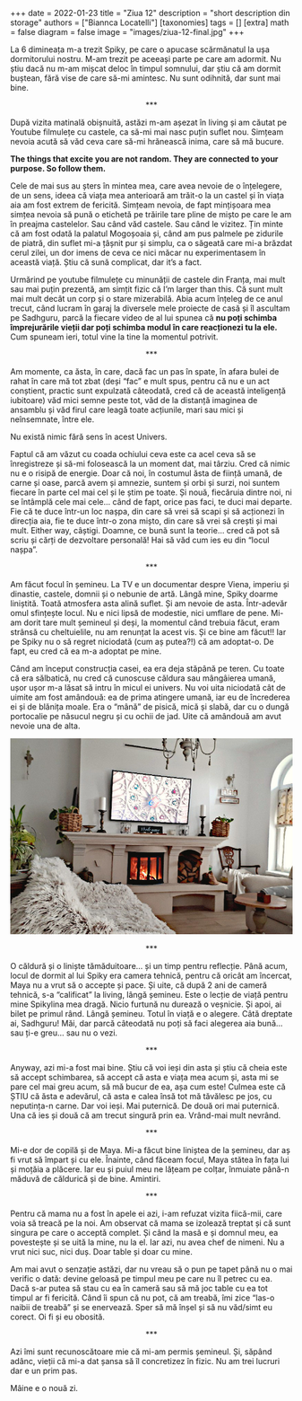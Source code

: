 +++
date = 2022-01-23
title = "Ziua 12"
description = "short description din storage"
authors = ["Biannca Locatelli"]
[taxonomies]
tags = []
[extra]
math = false
diagram = false
image = "images/ziua-12-final.jpg"
+++


La 6 dimineața m-a trezit Spiky, pe care o apucase scărmănatul la ușa dormitorului nostru. M-am trezit pe aceeași parte pe care am adormit. Nu știu dacă nu m-am mișcat deloc în timpul somnului, dar știu că am dormit buștean, fără vise de care să-mi amintesc. Nu sunt odihnită, dar sunt mai bine.

<p style="text-align: center;">***</p>

După vizita matinală obișnuită, astăzi m-am așezat în living și am căutat pe Youtube filmulețe cu castele, ca să-mi mai nasc puțin suflet nou. Simțeam nevoia acută să văd ceva care să-mi hrănească inima, care să mă bucure.

**The things that excite you are not random. They are connected to your purpose. So follow them.**

Cele de mai sus au șters în mintea mea, care avea nevoie de o înțelegere, de un sens, ideea că viața mea anterioară am trăit-o la un castel și în viața aia am fost extrem de fericită. Simțeam nevoia, de fapt mințișoara mea simțea nevoia să pună o etichetă pe trăirile tare pline de mișto pe care le am în preajma castelelor. Sau când văd castele. Sau când le vizitez. Țin minte că am fost odată la palatul Mogoșoaia și, când am pus palmele pe zidurile de piatră, din suflet mi-a țâșnit pur și simplu, ca o săgeată care mi-a brăzdat cerul zilei, un dor imens de ceva ce nici măcar nu experimentasem în această viață. Știu că sună complicat, dar it’s a fact.

Urmărind pe youtube filmulețe cu minunății de castele din Franța, mai mult sau mai puțin prezentă, am simțit fizic că I’m larger than this. Că sunt mult mai mult decât un corp și o stare mizerabilă. Abia acum înțeleg de ce anul trecut, când lucram în garaj la diversele mele proiecte de casă și îl ascultam pe Sadhguru, parcă la fiecare video de al lui spunea că **nu poți schimba împrejurările vieții dar poți schimba modul în care reacționezi tu la ele.** Cum spuneam ieri, totul vine la tine la momentul potrivit.

<p style="text-align: center;">***</p>

Am momente, ca ăsta, în care, dacă fac un pas în spate, în afara bulei de rahat în care mă tot zbat (deși “fac” e mult spus, pentru că nu e un act conștient, practic sunt expulzată câteodată, cred că de această inteligență iubitoare) văd mici semne peste tot, văd de la distanță imaginea de ansamblu și văd firul care leagă toate acțiunile, mari sau mici și neînsemnate, între ele.

Nu există nimic fără sens în acest Univers.

Faptul că am văzut cu coada ochiului ceva este ca acel ceva să se înregistreze și să-mi folosească la un moment dat, mai târziu. Cred că nimic nu e o risipă de energie. Doar că noi, în costumul ăsta de ființă umană, de carne și oase, parcă avem și amnezie, suntem și orbi și surzi, noi suntem fiecare în parte cel mai cel și le știm pe toate. Și nouă, fiecăruia dintre noi, ni se întâmplă cele mai cele... când de fapt, orice pas faci, te duci mai departe. Fie că te duce într-un loc nașpa, din care să vrei să scapi și să acționezi în direcția aia, fie te duce într-o zona mișto, din care să vrei să crești și mai mult. Either way, câștigi. Doamne, ce bună sunt la teorie… cred că pot să scriu și cărți de dezvoltare personală! Hai să văd cum ies eu din “locul nașpa”.

<p style="text-align: center;">***</p>

Am făcut focul în șemineu. La TV e un documentar despre Viena, imperiu și dinastie, castele, domnii și o nebunie de artă. Lângă mine, Spiky doarme liniștită. Toată atmosfera asta alină suflet. Și am nevoie de asta. Într-adevăr omul sfințește locul. Nu e nici lipsă de modestie, nici umflare de pene. Mi-am dorit tare mult șemineul și deși, la momentul când trebuia făcut, eram strânsă cu cheltuielile, nu am renunțat la acest vis. Și ce bine am făcut!! Iar pe Spiky nu o să regret niciodată (cum aș putea?!) că am adoptat-o. De fapt, eu cred că ea m-a adoptat pe mine.

Când am început construcția casei, ea era deja stăpână pe teren. Cu toate că era sălbatică, nu cred că cunoscuse căldura sau mângâierea umană, ușor ușor m-a lăsat să intru în micul ei univers. Nu voi uita niciodată cât de uimite am fost amândouă: ea de prima atingere umană, iar eu de încrederea ei și de blănița moale. Era o “mână” de pisică, mică și slabă, dar cu o dungă portocalie pe năsucul negru și cu ochii de jad. Uite că amândouă am avut nevoie una de alta.


<div class="flex justify-center">
  <img src="images/poza-semineu-ziua-12-bun-1.jpeg" />
</div>

<p style="text-align: center;">***</p>

O căldură și o liniște tămăduitoare… și un timp pentru reflecție. Până acum, locul de dormit al lui Spiky era camera tehnică, pentru că oricât am încercat, Maya nu a vrut să o accepte și pace. Și uite, că după 2 ani de cameră tehnică, s-a “calificat” la living, lângă șemineu. Este o lecție de viață pentru mine Spikylina mea dragă. Nicio furtună nu durează o veșnicie. Și apoi, ai bilet pe primul rând. Lângă șemineu. Totul în viață e o alegere. Câtă dreptate ai, Sadhguru! Măi, dar parcă câteodată nu poți să faci alegerea aia bună... sau ți-e greu… sau nu o vezi.

<p style="text-align: center;">***</p>

Anyway, azi mi-a fost mai bine. Știu că voi ieși din asta și știu că cheia este să accept schimbarea, să accept că asta e viața mea acum și, asta mi se pare cel mai greu acum, să mă bucur de ea, așa cum este! Culmea este că ȘTIU că ăsta e adevărul, că asta e calea însă tot mă tăvălesc pe jos, cu neputința-n carne. Dar voi ieși. Mai puternică. De două ori mai puternică. Una că ies și două că am trecut singură prin ea. Vrând-mai mult nevrând.

<p style="text-align: center;">***</p>

Mi-e dor de copilă și de Maya. Mi-a făcut bine liniștea de la șemineu, dar aș fi vrut să împart și cu ele. Înainte, când făceam focul, Maya stătea în fața lui și moțăia a plăcere. Iar eu și puiul meu ne lățeam pe colțar, înmuiate până-n măduvă de căldurică și de bine. Amintiri.

<p style="text-align: center;">***</p>

Pentru că mama nu a fost în apele ei azi, i-am refuzat vizita fiică-mii, care voia să treacă pe la noi. Am observat că mama se izolează treptat și că sunt singura pe care o acceptă complet. Și când la masă e și domnul meu, ea povestește și se uită la mine, nu la el. Iar azi, nu avea chef de nimeni. Nu a vrut nici suc, nici duș. Doar table și doar cu mine.

Am mai avut o senzație astăzi, dar nu vreau să o pun pe tapet până nu o mai verific o dată: devine geloasă pe timpul meu pe care nu îl petrec cu ea. Dacă s-ar putea să stau cu ea în cameră sau să mă joc table cu ea tot timpul ar fi fericită. Când îi spun că nu pot, că am treabă, îmi zice “las-o naibii de treabă” și se enervează. Sper să mă înșel și să nu văd/simt eu corect. Oi fi și eu obosită.

<p style="text-align: center;">***</p>

Azi îmi sunt recunoscătoare mie că mi-am permis șemineul. Și, săpând adânc, vieții că mi-a dat șansa să îl concretizez în fizic. Nu am trei lucruri dar e un prim pas.

Mâine e o nouă zi.

